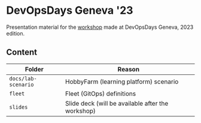 # DevOpsDays Geneva '23

Presentation material for the [workshop](https://devopsdays.org/events/2023-geneva/program/bertrand-thomas) made at DevOpsDays Geneva, 2023 edition.

## Content

Folder | Reason
------ | ------
`docs/lab-scenario` | HobbyFarm (learning platform) scenario
`fleet` | Fleet (GitOps) definitions
`slides` | Slide deck (will be available after the workshop)
